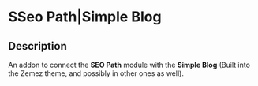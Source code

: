 # SSeo Path|Simple Blog

## Description
An addon to connect the **SEO Path** module with the **Simple Blog** (Built into the Zemez theme, and possibly in other ones as well).
